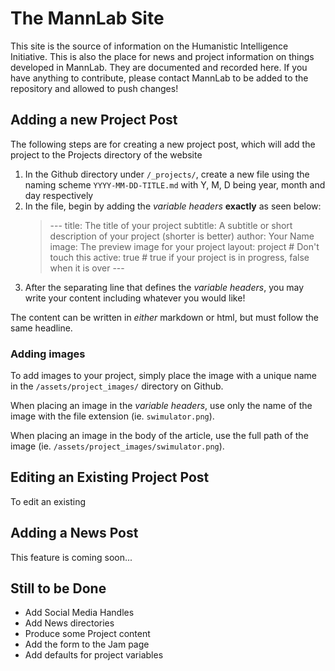# The MannLab Site

This site is the source of information on the Humanistic Intelligence Initiative. This is also the place for news and project information on things developed in MannLab. They are documented and recorded here. If you have anything to contribute, please contact MannLab to be added to the repository and allowed to push changes!

## Adding a new Project Post

The following steps are for creating a new project post, which will add the project to the Projects directory of the website

1. In the Github directory under `/_projects/`, create a new file using the naming scheme `YYYY-MM-DD-TITLE.md` with Y, M, D being year, month and day respectively
2. In the file, begin by adding the *variable headers* **exactly** as seen below:
  	> \-\-\-
	title: The title of your project
	subtitle: A subtitle or short description of your project (shorter is better)
	author: Your Name
	image: The preview image for your project
	layout: project # Don't touch this
	active: true # true if your project is in progress, false when it is over
	\-\-\-
3. After the separating line that defines the *variable headers*, you may write your content including whatever you would like!

The content can be written in *either* markdown or html, but must follow the same headline.

### Adding images

To add images to your project, simply place the image with a unique name in the `/assets/project_images/` directory on Github.

When placing an image in the *variable headers*, use only the name of the image with the file extension (ie. `swimulator.png`).

When placing an image in the body of the article, use the full path of the image (ie. `/assets/project_images/swimulator.png`).

## Editing an Existing Project Post

To edit an existing 

## Adding a News Post

This feature is coming soon...

## Still to be Done

* Add Social Media Handles
* Add News directories
* Produce some Project content
* Add the form to the Jam page
* Add defaults for project variables
